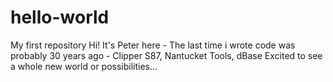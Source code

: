# hello-world
My first repository
Hi! It's Peter here - The last time i wrote code was probably 30 years ago - Clipper S87, Nantucket Tools, dBase
Excited to see a whole new world or possibilities...
